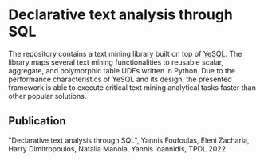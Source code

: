 # Declarative text analysis through SQL

The repository contains a text mining library built on top of [YeSQL](https://github.com/athenarc/YeSQL/). 
The library maps several text mining functionalities to reusable scalar, aggregate, and polymorphic table UDFs written in Python. Due to the
performance characteristics of YeSQL and its design, the presented framework is
able to execute critical text mining analytical
tasks faster than other popular solutions. 

## Publication

"Declarative text analysis through SQL", Yannis Foufoulas, Eleni Zacharia, Harry Dimitropoulos, Natalia Manola, Yannis Ioannidis, TPDL 2022

